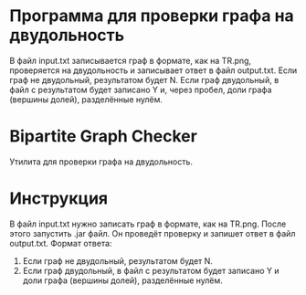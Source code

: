 # Программа для проверки графа на двудольность

В файл input.txt записывается граф в формате, как на TR.png, проверяется на двудольность и записывает ответ в файл output.txt. Если граф не двудольный, результатом будет N. Если граф двудольный, в файл с результатом будет записано Y и, через пробел, доли графа (вершины долей), разделённые нулём.

# Bipartite Graph Checker
Утилита для проверки графа на двудольность.

# Инструкция
В файл input.txt нужно записать граф в формате, как на TR.png. После этого запустить .jar файл. Он проведёт проверку и запишет ответ в файл output.txt.
Формат ответа:
1. Если граф не двудольный, результатом будет N.
2. Если граф двудольный, в файл с результатом будет записано Y и доли графа (вершины долей), разделённые нулём.

